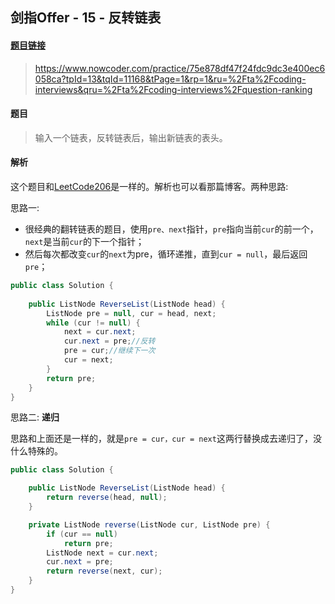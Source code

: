 ## 剑指Offer - 15 - 反转链表

#### [题目链接](https://www.nowcoder.com/practice/75e878df47f24fdc9dc3e400ec6058ca?tpId=13&tqId=11168&tPage=1&rp=1&ru=%2Fta%2Fcoding-interviews&qru=%2Fta%2Fcoding-interviews%2Fquestion-ranking)

> https://www.nowcoder.com/practice/75e878df47f24fdc9dc3e400ec6058ca?tpId=13&tqId=11168&tPage=1&rp=1&ru=%2Fta%2Fcoding-interviews&qru=%2Fta%2Fcoding-interviews%2Fquestion-ranking

#### 题目

> 输入一个链表，反转链表后，输出新链表的表头。

#### 解析

这个题目和[LeetCode206](https://github.com/ZXZxin/ZXNotes/blob/master/%E5%88%B7%E9%A2%98/LeetCode/Data%20Structure/List/LeetCode%20-%20206.%20Reverse%20Linked%20List%E5%8D%95%E9%93%BE%E8%A1%A8%E5%8F%8D%E8%BD%AC(%E9%80%92%E5%BD%92%E5%92%8C%E9%9D%9E%E9%80%92%E5%BD%92)(%E4%BB%A5%E5%8F%8A%E5%8F%8C%E5%90%91%E9%93%BE%E8%A1%A8%E7%9A%84%E5%8F%8D%E8%BD%AC).md)是一样的。解析也可以看那篇博客。两种思路:

思路一:

* 很经典的翻转链表的题目，使用`pre、next`指针，`pre`指向当前`cur`的前一个，`next`是当前`cur`的下一个指针；
* 然后每次都改变`cur`的`next`为pre，循环递推，直到`cur = null`，最后返回`pre`；

```java
public class Solution {
    
    public ListNode ReverseList(ListNode head) {
        ListNode pre = null, cur = head, next;
        while (cur != null) {
            next = cur.next;
            cur.next = pre;//反转
            pre = cur;//继续下一次
            cur = next;
        }
        return pre;
    }
}
```

思路二: **递归**

思路和上面还是一样的，就是`pre = cur，cur = next`这两行替换成去递归了，没什么特殊的。

```java
public class Solution {

    public ListNode ReverseList(ListNode head) {
        return reverse(head, null);
    }

    private ListNode reverse(ListNode cur, ListNode pre) {
        if (cur == null)
            return pre;
        ListNode next = cur.next;
        cur.next = pre;
        return reverse(next, cur);
    }
}
```

